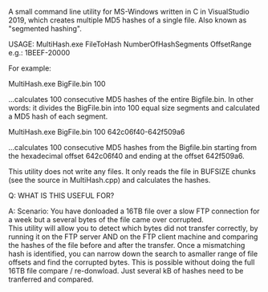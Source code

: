 A small command line utility for MS-Windows written in C in VisualStudio 2019, which creates multiple MD5 hashes of a single file. Also known as "segmented hashing".

USAGE: MultiHash.exe FileToHash NumberOfHashSegments OffsetRange e.g.: 1BEEF-20000

For example:

MultiHash.exe BigFile.bin 100

...calculates 100 consecutive MD5 hashes of the entire Bigfile.bin.
In other words: it divides the BigFile.bin into 100 equal size segments and calculated a MD5 hash of each segment.

MultiHash.exe BigFile.bin 100 642c06f40-642f509a6

...calculates 100 consecutive MD5 hashes from the Bigfile.bin starting from the hexadecimal offset 642c06f40 and ending at the offset 642f509a6.

This utility does not write any files.  It only reads the file in BUFSIZE chunks (see the source in MultiHash.cpp) and calculates the hashes.

Q: WHAT IS THIS USEFUL FOR?

A: Scenario:  You have donloaded a 16TB file over a slow FTP connection for a week but a several bytes of the file came over corrupted.  
This utility will allow you to detect which bytes did not transfer correctly, by running it on the FTP server AND on the FTP client machine and comparing the hashes of the file before and after the transfer.
Once a mismatching hash is identified, you can narrow down the search to asmaller range of file offsets and find the corrupted bytes.
This is possible without doing the full 16TB file compare / re-donwload. Just several kB of hashes need to be tranferred and compared.
